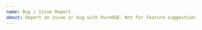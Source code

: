 ```yaml
---
name: Bug / Issue Report
about: Report an issue or bug with PureRGB. Not for feature suggestions or questions.
---
```

